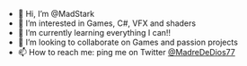 - 👋 Hi, I’m @MadStark
- 👀 I’m interested in Games, C#, VFX and shaders
- 🌱 I’m currently learning everything I can!!
- 💞️ I’m looking to collaborate on Games and passion projects
- 📫 How to reach me: ping me on Twitter [@MadreDeDios77](https://twitter.com/MadreDeDios77)
